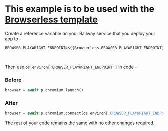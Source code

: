 # This example is to be used with the [Browserless template](https://railway.app/template/browserless)

Create a reference variable on your Railway service that you deploy your app to -

```shell
BROWSER_PLAYWRIGHT_ENDPOINT=${{Browserless.BROWSER_PLAYWRIGHT_ENDPOINT}}
```

</br>

Then use `os.environ['BROWSER_PLAYWRIGHT_ENDPOINT']` in code -

### Before

```python
browser = await p.chromium.launch()
```

### After

```python
browser = await p.chromium.connect(os.environ['BROWSER_PLAYWRIGHT_ENDPOINT'])
```

The rest of your code remains the same with no other changes required.